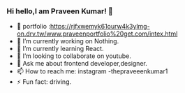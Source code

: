 ### Hi hello,I am Praveen Kumar! 👋
 - 👨 portfolio :https://rjfxwemyk61ourw4k3ylmg-on.drv.tw/www.praveenportfolio%20get.com/intex.html
 - 🔭 I’m currently working on Nothing.
 - 🌱 I’m currently learning React.
 - 👯 I’m looking to collaborate on youtube.
 - 💬 Ask me about frontend developer,designer.
 - 📫 How to reach me: instagram -thepraveeenkumar1
 - ⚡ Fun fact: driving.
